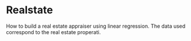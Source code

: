 # Realstate
  How to build a real estate appraiser using linear regression. The data used correspond to the real estate properati.
